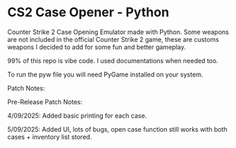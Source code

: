 # CS2 Case Opener - Python

Counter Strike 2 Case Opening Emulator made with Python. Some weapons are not included in the official Counter Strike 2 game, these are customs weapons I decided to add for some fun and better gameplay.

99% of this repo is vibe code. I used documentations when needed too.

To run the pyw file you will need PyGame installed on your system.

Patch Notes:

Pre-Release Patch Notes:

4/09/2025: Added basic printing for each case.

5/09/2025: Added UI, lots of bugs, open case function still works with both cases + inventory list stored.
